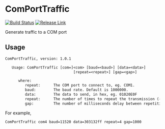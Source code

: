 # ComPortTraffic

[![Build Status][BS img]][Build Status]  [![Release Link][Release img]][Release Link]

Generate traffic to a COM port

## Usage

```txt
ComPortTraffic, version: 1.0.1

   Usage: ComPortTraffic [com=]<com> [baud=<baud>] [data=<data>]
                               [repeat=<repeat>] [gap=<gap>]

      where:
         repeat:      The COM port to connect to, eg. COM1.
         baud:        The baud rate. Default is 1000000.
         data:        The data to send, in hex, eg. 01020E0F
         repeat:      The number of times to repeat the transmission (-1 for infinite)
         gap:         The number of milliseconds delay between repetitions. Default is 0ms
```

For example,

```ComPortTraffic com4 baud=11520 data=303132ff repeat=4 gap=1000```

[Build Status]: https://ci.appveyor.com/project/KeithFletcher/comporttraffic
[BS img]: https://ci.appveyor.com/api/projects/status/466vvdp5ap8u5l47?svg=true

[Release Link]: https://github.com/HisRoyalRedness/ComPortTraffic/releases/latest
[Release img]: https://img.shields.io/github/v/release/HisRoyalRedness/ComPortTraffic